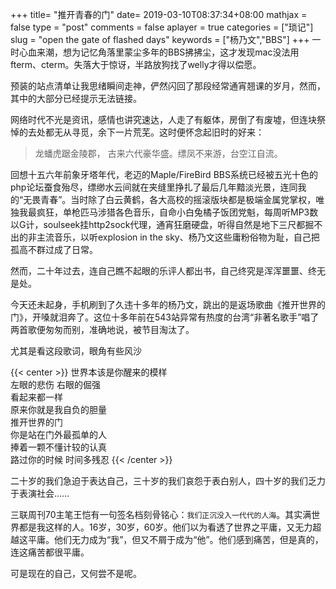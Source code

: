 +++
title= "推开青春的门"
date= 2019-03-10T08:37:34+08:00
mathjax = false
type = "post"
comments = false
aplayer = true
categories = ["琐记"]
slug = "open the gate of flashed days"
keywords = ["杨乃文","BBS"]
+++
一时心血来潮，想为记忆角落里蒙尘多年的BBS拂拂尘，这才发现mac没法用fterm、cterm。失落大于惊讶，半路放狗找了welly才得以偿愿。

预装的站点清单让我思绪瞬间走神，俨然闪回了那段经常通宵翘课的岁月，然而，其中的大部分已经提示无法链接。

网络时代不光是资讯，感情也讲究速达，人走了有躯体，房倒了有废墟，但连块祭悼的去处都无从寻觅，余下一片荒芜。这时便怀念起旧时的好来：

>龙蟠虎踞金陵郡， 古来六代豪华盛。缥凤不来游，台空江自流。

<!--more-->
回想十五六年前象牙塔年代，老迈的Maple/FireBird BBS系统已经被五光十色的php论坛蚕食殆尽，缥缈水云间就在夹缝里挣扎了最后几年黯淡光景，连同我的“无畏青春”。当时除了白云黄鹤，各大高校的摇滚版块都是极端金属党掌权，唯独我最疯狂，单枪匹马涉猎各色音乐，自命小白兔橘子饭团党魁，每周听MP3数以G计，soulseek挂http2sock代理，通宵狂磨硬盘，听得自然是地下三尺都掘不出的非主流音乐，以听explosion in the sky、杨乃文这些庸粉俗物为耻，自己把孤高不群过成了日常。

然而，二十年过去，连自己瞧不起眼的乐评人都出书，自己终究是浑浑噩噩、终无是处。

今天还未起身，手机刷到了久违十多年的杨乃文，跳出的是返场歌曲《推开世界的门》，开嗓就泪奔了。这位十多年前在543站异常有热度的台湾“非著名歌手”唱了两首歌便匆匆而别，准确地说，被节目淘汰了。

<div
class="aplayer"
data-id="441120217"
data-server="netease"
data-type="song"
data-mutex="true"
data-mini="false"
data-loop="none">
</div>

尤其是看这段歌词，眼角有些风沙

{{< center >}}
世界本该是你醒来的模样<br>
左眼的悲伤 右眼的倔强<br>
看起来都一样<br>
原来你就是我自负的胆量<br>
推开世界的门<br>
你是站在门外最孤单的人<br>
捧着一颗不懂计较的认真<br>
路过你的时候 时间多残忍
{{< /center >}}

二十岁的我们急迫于表达自己，三十岁的我们哀怨于表白别人，四十岁的我们乏力于表演社会……

三联周刊70主笔王恺有一句签名档刻骨铭心：`我们正沉没入一代代的人海`。其实满世界都是我这样的人。16岁，30岁，60岁。他们以为看透了世界之平庸，又无力超越这平庸。他们无力成为“我”，但又不屑于成为“他”。他们感到痛苦，但是真的，连这痛苦都很平庸。

可是现在的自己，又何尝不是呢。
